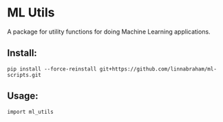 # ML Utils

A package for utility functions for doing Machine Learning applications.

## Install:
```
pip install --force-reinstall git+https://github.com/linnabraham/ml-scripts.git
```

## Usage:

```
import ml_utils
```

